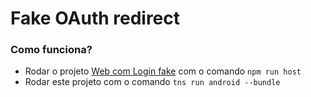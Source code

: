 # Fake OAuth redirect 

### Como funciona? 

 - Rodar o projeto [Web com Login fake]() com o comando `npm run host`
 - Rodar este projeto com o comando `tns run android --bundle`